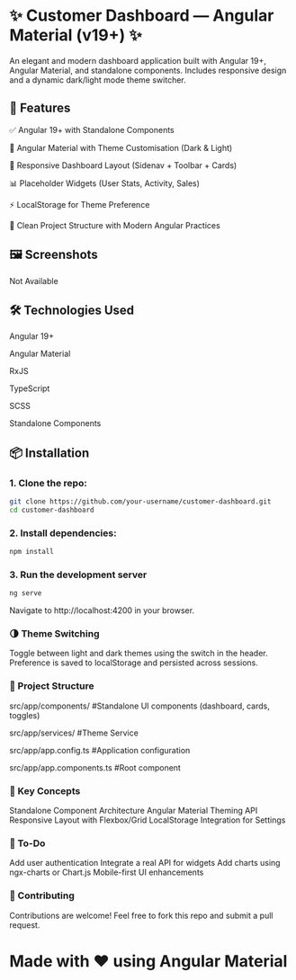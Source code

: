 # ✨ Customer Dashboard — Angular Material (v19+) ✨

An elegant and modern dashboard application built with Angular 19+, Angular Material, and standalone components. Includes responsive design and a dynamic dark/light mode theme switcher.

## 🎯 Features

✅ Angular 19+ with Standalone Components

🎨 Angular Material with Theme Customisation (Dark & Light)

🧩 Responsive Dashboard Layout (Sidenav + Toolbar + Cards)

📊 Placeholder Widgets (User Stats, Activity, Sales)

⚡ LocalStorage for Theme Preference

🚀 Clean Project Structure with Modern Angular Practices

## 🖼️ Screenshots
Not Available 

## 🛠️ Technologies Used

Angular 19+

Angular Material

RxJS

TypeScript

SCSS

Standalone Components

## 📦 Installation
### 1. Clone the repo:
```bash
git clone https://github.com/your-username/customer-dashboard.git
cd customer-dashboard
```
### 2. Install dependencies:
```bash
npm install
```
### 3. Run the development server
```bash
ng serve
```
Navigate to http://localhost:4200 in your browser.

### 🌗 Theme Switching
Toggle between light and dark themes using the switch in the header.
Preference is saved to localStorage and persisted across sessions.

### 📁 Project Structure
src/app/components/ #Standalone UI components (dashboard, cards, toggles)

src/app/services/ #Theme Service

src/app/app.config.ts #Application configuration

src/app/app.components.ts #Root component

### 🧠 Key Concepts
Standalone Component Architecture
Angular Material Theming API
Responsive Layout with Flexbox/Grid
LocalStorage Integration for Settings

### 📌 To-Do
Add user authentication
Integrate a real API for widgets
Add charts using ngx-charts or Chart.js
Mobile-first UI enhancements

### 🙌 Contributing
Contributions are welcome! Feel free to fork this repo and submit a pull request.

# Made with ❤️ using Angular Material
